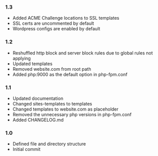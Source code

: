 ### 1.3
* Added ACME Challenge locations to SSL templates
* SSL certs are uncommented by default
* Wordpress configs are enabled by default

### 1.2
* Reshuffled http block and server block rules due to global rules not applying
* Updated templates
* Removed website.com from root path
* Added php:9000 as the default option in php-fpm.conf 

### 1.1
* Updated documentation
* Changed sites-templates to templates 
* Changed templates  to website.com as placeholder
* Removed the unnecessary php versions in php-fpm.conf
* Added CHANGELOG.md

### 1.0
* Defined file and directory structure
* Initial commit

